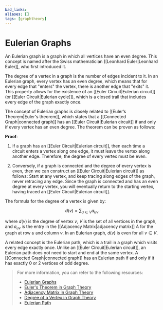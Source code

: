 ```yaml
---
bad_links: 
aliases: []
tags: [graphtheory]
---
```

# Eulerian Graphs

An Eulerian graph is a graph in which all vertices have an even degree. This concept is named after the Swiss mathematician [[Leonhard Euler|Leonhard Euler]], who first introduced it. 

The degree of a vertex in a graph is the number of edges incident to it. In an Eulerian graph, every vertex has an even degree, which means that for every edge that "enters" the vertex, there is another edge that "exits" it. This property allows for the existence of an [[Euler Circuit|Eulerian circuit]] (or [[Euler Circuit|Eulerian cycle]]), which is a closed trail that includes every edge of the graph exactly once.

The concept of Eulerian graphs is closely related to [[Euler’s Theorem|Euler's theorem]], which states that a [[Connected Graph|connected graph]] has an [[Euler Circuit|Eulerian circuit]] if and only if every vertex has an even degree. The theorem can be proven as follows:

**Proof**:

1. If a graph has an [[Euler Circuit|Eulerian circuit]], then each time a circuit enters a vertex along one edge, it must leave the vertex along another edge. Therefore, the degree of every vertex must be even.

2. Conversely, if a graph is connected and the degree of every vertex is even, then we can construct an [[Euler Circuit|Eulerian circuit]] as follows: Start at any vertex, and keep tracing along edges of the graph, never retracing any edge. Since the graph is connected and has an even degree at every vertex, you will eventually return to the starting vertex, having traced an [[Euler Circuit|Eulerian circuit]].

The formula for the degree of a vertex is given by:

$$
d(v) = \sum_{u \in V} a_{uv}
$$

where $d(v)$ is the degree of vertex $v$, $V$ is the set of all vertices in the graph, and $a_{uv}$ is the entry in the [[Adjacency Matrix|adjacency matrix]] $A$ for the graph at row $u$ and column $v$. In an Eulerian graph, $d(v)$ is even for all $v \in V$.

A related concept is the Eulerian path, which is a trail in a graph which visits every edge exactly once. Unlike an [[Euler Circuit|Eulerian circuit]], an Eulerian path does not need to start and end at the same vertex. A [[Connected Graph|connected graph]] has an Eulerian path if and only if it has exactly 0 or 2 vertices of odd degree.

> For more information, you can refer to the following resources:
> - [Eulerian Graphs](https://www.google.com/search?q=Eulerian+Graphs)
> - [Euler's Theorem in Graph Theory](https://www.google.com/search?q=Euler%27s+Theorem+in+Graph+Theory)
> - [Adjacency Matrix in Graph Theory](https://www.google.com/search?q=Adjacency+Matrix+in+Graph+Theory)
> - [Degree of a Vertex in Graph Theory](https://www.google.com/search?q=Degree+of+a+Vertex+in+Graph+Theory)
> - [Eulerian Path](https://www.google.com/search?q=Eulerian+Path)